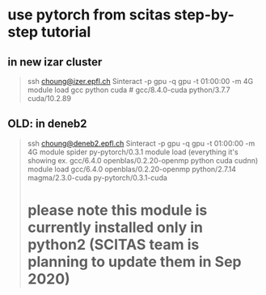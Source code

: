 # use pytorch from scitas step-by-step tutorial 

## in new izar cluster
> ssh choung@izer.epfl.ch
> Sinteract -p gpu -q gpu -t 01:00:00 -m 4G
> module load gcc python cuda  # gcc/8.4.0-cuda python/3.7.7 cuda/10.2.89

## OLD: in deneb2
> ssh choung@deneb2.epfl.ch
> Sinteract -p gpu -q gpu -t 01:00:00 -m 4G
> module spider py-pytorch/0.3.1
> module load (everything it's showing ex. gcc/6.4.0 openblas/0.2.20-openmp python cuda cudnn)
> module load gcc/6.4.0 openblas/0.2.20-openmp python/2.7.14 magma/2.3.0-cuda py-pytorch/0.3.1-cuda
> # please note this module is currently installed only in python2 (SCITAS team is planning to update them in Sep 2020)


